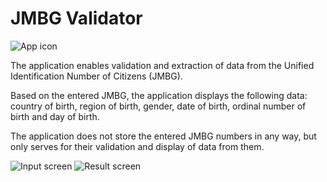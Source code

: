 # JMBG Validator

![App icon](https://play-lh.googleusercontent.com/Mv4s9bGCcY0OgaFnyDXNGgcKEodIjv7SOtO87VesEn-G_mAT1mWOnm73kRenmIIjwGE=s180-rw)

The application enables validation and extraction of data from the Unified Identification Number of Citizens (JMBG).

Based on the entered JMBG, the application displays the following data: country of birth, region of birth, gender, date of birth, ordinal number of birth and day of birth.

The application does not store the entered JMBG numbers in any way, but only serves for their validation and display of data from them.

![Input screen](https://play-lh.googleusercontent.com/uc8_yZnH8GBpkUfbNm7LsNheQS_6raPLqVMfPfLab0OGdDBBi_2PJdoepN8PDRDcGA=w1366-h657-rw) ![Result screen](https://play-lh.googleusercontent.com/Gpc0XJM8hbvketMbXHamKa6eyGO9BkrEP5k9mhzokFPKFogu5VY_5tao9sTHaAIOFtYl=w1366-h657-rw)
